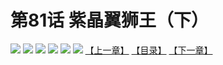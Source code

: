 # 第81话 紫晶翼狮王（下）
![](https://mhpic.xiaomingtaiji.net/comic/D/斗破苍穹拆分版/81话/1.jpg-zymk.middle.webp)
![](https://mhpic.xiaomingtaiji.net/comic/D/斗破苍穹拆分版/81话/2.jpg-zymk.middle.webp)
![](https://mhpic.xiaomingtaiji.net/comic/D/斗破苍穹拆分版/81话/3.jpg-zymk.middle.webp)
![](https://mhpic.xiaomingtaiji.net/comic/D/斗破苍穹拆分版/81话/4.jpg-zymk.middle.webp)
![](https://mhpic.xiaomingtaiji.net/comic/D/斗破苍穹拆分版/81话/5.jpg-zymk.middle.webp)
![](https://mhpic.xiaomingtaiji.net/comic/D/斗破苍穹拆分版/81话/6.jpg-zymk.middle.webp)
[【上一章】](./80.md)
[【目录】](./READMD.md)
[【下一章】](./82.md)
